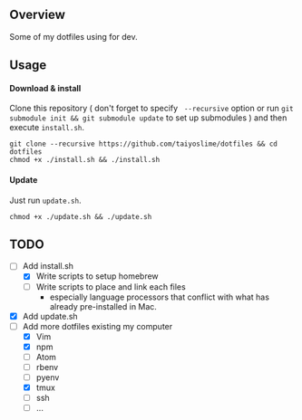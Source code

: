 ## Overview

Some of my dotfiles using for dev.

## Usage

#### Download & install
Clone this repository ( don't forget to specify ` --recursive` option or run `git submodule init && git submodule update` to set up submodules ) and then execute `install.sh`.
```
git clone --recursive https://github.com/taiyoslime/dotfiles && cd dotfiles
chmod +x ./install.sh && ./install.sh
```
#### Update
Just run `update.sh`.
```
chmod +x ./update.sh && ./update.sh
```

## TODO
- [ ] Add install.sh
  - [x] Write scripts to setup homebrew
  - [ ] Write scripts to place and link each files
    - especially language processors that conflict with what has already pre-installed in Mac.
- [x] Add update.sh
- [ ] Add more dotfiles existing my computer
  - [x] Vim
  - [x] npm
  - [ ] Atom
  - [ ] rbenv
  - [ ] pyenv
  - [x] tmux
  - [ ] ssh
  - [ ] ...
